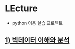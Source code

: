 # LEcture
- python 이용 실습 프로젝트

## [1) 빅데이터 이해와 분석](https://github.com/shyun03/LEcture/blob/6ee07af99f895c105bcc3e798141f6d4f7d48215/%EB%B9%85%EB%8D%B0%EC%9D%B4%ED%84%B0%EC%9D%B4%ED%95%B4%EC%99%80%EB%B6%84%EC%84%9D/2025-1%20%EB%94%A5%EB%9F%AC%EB%8B%9D%20project%20Framework.md)

